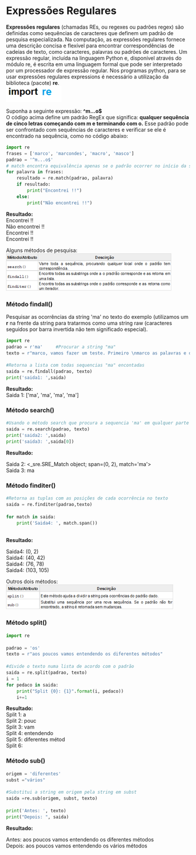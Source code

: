 # Expressões Regulares

<b>Expressões regulares</b> (chamadas REs, ou regexes ou padrões regex) são definidas como sequências de caracteres que definem um padrão de pesquisa especializada. Na computação, as expressões regulares fornece uma descrição concisa e flexível para encontrar correspondências de cadeias de texto, como caracteres, palavras ou padrões de caracteres. Um expressão regular, incluída na linguagem Python e, disponível através do módulo re, é escrita em uma linguagem formal que pode ser interpretado por um processador de expressão regular. 
Nos programas python, para se usar expressões regulares expressions é necessário a utilização da biblioteca (pacote) **re**.   
                        ![import](/imagens/re.png)


Suponha a seguinte expressão: **^m...o$** <br>
O código acima define um padrão RegEx que significa: **qualquer sequência de cinco letras começando com m e terminando com o.**
Esse padrão pode ser confrontado com sequências de caracteres e verificar se ele é encontrado na sequência, como no código abaixo:
``` python 	         
import re
frases = ['marco', 'marcondes', 'macro', 'masco']
padrao = '^m...o$'
# match encontra equivalência apenas se o padrão ocorrer no início da string e com o mesmo número de carcateres
for palavra in frases:
    resultado = re.match(padrao, palavra)  
    if resultado:
        print("Encontrei !!")
    else:
        print("Não encontrei !!")
```
**Resultado:** <br>
Encontrei !!  <br>
Não encontrei !!  <br>
Encontrei !!  <br>
Encontrei !!  <br>

Alguns métodos de pesquisa:<br> 
   ![import](/imagens/metodos.png)
 
### <b>Método findall()</b>   
Pesquisar as ocorrências da string 'ma' no texto do exemplo (utilizamos um **r** na frente da string para tratarmos como uma string raw (caracteres seguidos por barra invertida não tem significado especial). 
   
``` python
import re
padrao = r'ma'     #Procurar a string "ma"  
texto = r"marco, vamos fazer um teste. Primeiro \nmarco as palavras e depois envio ao marcondes o texto qua irá amassar o texto"

#Retorna a lista com todas sequencias "ma" encontadas
saida = re.findall(padrao, texto)
print('saida1: ',saida)
```
**Resultado:** <br> 
Saida 1: ['ma', 'ma', 'ma', 'ma'] <br> 

### <b>Método search()</b>
```python
#Usando o método search que procura a sequencia 'ma' em qualquer parte do texto
saida = re.search(padrao, texto)
print('saida2: ',saida)
print('saida3: ',saida[0])
```
**Resultado:** <br> 

Saida 2: <_sre.SRE_Match object; span=(0, 2), match='ma'> <br> 
Saida 3: ma <br> 

### <b>Método finditer()</b>
```python
#Retorna as tuplas com as posições de cada ocorrência no texto
saida = re.finditer(padrao,texto)

for match in saida:
    print('Saida4: ', match.span())
 
```
**Resultado:** <br> 

Saida4:  (0, 2) <br> 
Saida4:  (40, 42) <br> 
Saida4:  (76, 78) <br> 
Saida4:  (103, 105) <br> 

Outros dois métodos:
  ![import](/imagens/metodos1.png)

### <b>Método split()</b>

``` python
import re

padrao = 'os'      
texto = r"aos poucos vamos entendendo os diferentes métodos" 

#divide o texto numa lista de acordo com o padrão
saida = re.split(padrao, texto)
i = 1
for pedaco in saida:
    print("Split {0}: {1}".format(i, pedaco))
    i+=1 
```
**Resultado:** <br>
Split 1: a <br>
Split 2:  pouc <br>
Split 3:  vam <br>
Split 4:  entendendo <br> 
Split 5:  diferentes métod <br>
Split 6: <br>

### <b>Método sub()</b>

``` python
origem = 'diferentes'     
subst ="vários"

#Substitui a string em origem pela string em subst
saida =re.sub(origem, subst, texto)

print('Antes: ', texto)
print("Depois: ", saida)
```
**Resultado:** <br>

Antes:  aos poucos vamos entendendo os diferentes métodos <br>
Depois:  aos poucos vamos entendendo os vários métodos

